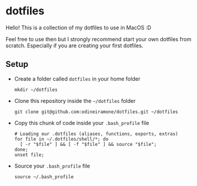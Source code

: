 # dotfiles

Hello! This is a collection of my dotfiles to use in MacOS :D

Feel free to use then but I strongly recommend start your own dotfiles from scratch. Especially if you are creating your first dotfiles.


## Setup

- Create a folder called `dotfiles` in your home folder

  ```shell
  mkdir ~/dotfiles
  ```

- Clone this repository inside the `~/dotfiles` folder

  ```shell
  git clone git@github.com:odineiramone/dotfiles.git ~/dotfiles
  ```

- Copy this chunk of code inside your `.bash_profile` file

  ```shell
  # Loading our .dotfiles (aliases, functions, exports, extras)
  for file in ~/.dotfiles/shell/*; do
    [ -r "$file" ] && [ -f "$file" ] && source "$file";
  done;
  unset file;
  ```
- Source your `.bash_profile` file

  ```shell
  source ~/.bash_profile
  ```
